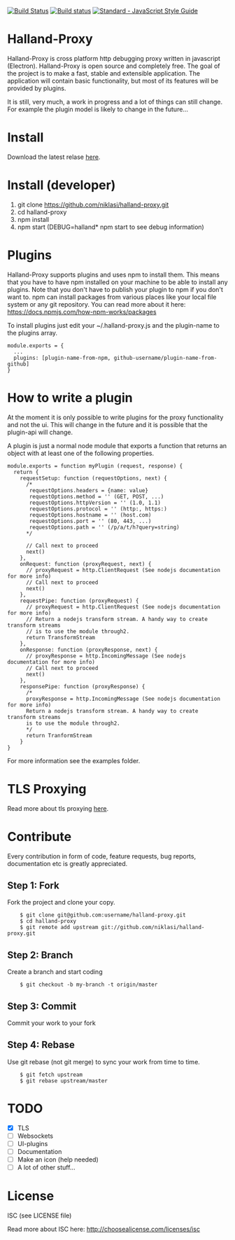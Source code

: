 [![Build Status](https://travis-ci.org/niklasi/halland-proxy.svg?branch=master)](https://travis-ci.org/niklasi/halland-proxy)
[![Build status](https://ci.appveyor.com/api/projects/status/x89e2idtje0g4am9?svg=true)](https://ci.appveyor.com/project/niklasi/halland-proxy)
[![Standard - JavaScript Style Guide](https://img.shields.io/badge/code%20style-standard-brightgreen.svg)](http://standardjs.com/)

# Halland-Proxy

Halland-Proxy is cross platform http debugging proxy written in javascript (Electron). Halland-Proxy is open source and completely free.
The goal of the project is to make a fast, stable and extensible application. The application will contain basic functionality, but most of
its features will be provided by plugins.

It is still, very much, a work in progress and a lot of things can still change. For example the plugin model is likely to change in the future...

# Install

Download the latest relase [here](https://github.com/niklasi/halland-proxy/releases).

# Install (developer)

1. git clone https://github.com/niklasi/halland-proxy.git
2. cd halland-proxy
3. npm install
4. npm start (DEBUG=halland\* npm start to see debug information)

# Plugins

Halland-Proxy supports plugins and uses npm to install them. This means that you have to have npm installed
on your machine to be able to install any plugins. Note that you don't have to publish your plugin to npm if
you don't want to. npm can install packages from various places like your local file system or any git repository.
You can read more about it here: https://docs.npmjs.com/how-npm-works/packages

To install plugins just edit your ~/.halland-proxy.js and the plugin-name to the plugins array.

    module.exports = {
      ...
      plugins: [plugin-name-from-npm, github-username/plugin-name-from-github]
    }

# How to write a plugin

At the moment it is only possible to write plugins for the proxy functionality and not the ui.
This will change in the future and it is possible that the plugin-api will change.

A plugin is just a normal node module that exports a function that returns an object with at least one 
of the following properties.

    module.exports = function myPlugin (request, response) {
      return {
        requestSetup: function (requestOptions, next) {
          /*
           requestOptions.headers = {name: value}
           requestOptions.method = '' (GET, POST, ...)
           requestOptions.httpVersion = '' (1.0, 1.1)
           requestOptions.protocol = '' (http:, https:)
           requestOptions.hostname = '' (host.com)
           requestOptions.port = '' (80, 443, ...)
           requestOptions.path = '' (/p/a/t/h?query=string)
          */

          // Call next to proceed
          next()
        },
        onRequest: function (proxyRequest, next) {
          // proxyRequest = http.ClientRequest (See nodejs documentation for more info)
          // Call next to proceed
          next()
        },
        requestPipe: function (proxyRequest) {
          // proxyRequest = http.ClientRequest (See nodejs documentation for more info)
          // Return a nodejs transform stream. A handy way to create transform streams
          // is to use the module through2. 
          return TransformStream
        },
        onResponse: function (proxyResponse, next) {
          // proxyResponse = http.IncomingMessage (See nodejs documentation for more info)
          // Call next to proceed
          next()
        },
        responsePipe: function (proxyResponse) {
          /*
          proxyResponse = http.IncomingMessage (See nodejs documentation for more info)
          Return a nodejs transform stream. A handy way to create transform streams
          is to use the module through2. 
          */
          return TranformStream
        }
    }

For more information see the examples folder.

# TLS Proxying

Read more about tls proxying [ here](https://github.com/niklasi/halland-proxy/tls.md).

# Contribute

Every contribution in form of code, feature requests, bug reports, documentation etc is greatly appreciated.

## Step 1: Fork

Fork the project and clone your copy.

        $ git clone git@github.com:username/halland-proxy.git
        $ cd halland-proxy
        $ git remote add upstream git://github.com/niklasi/halland-proxy.git

## Step 2: Branch

Create a branch and start coding

        $ git checkout -b my-branch -t origin/master

## Step 3: Commit

Commit your work to your fork

## Step 4: Rebase

Use git rebase (not git merge) to sync your work from time to time.

        $ git fetch upstream
        $ git rebase upstream/master

# TODO

- [x] TLS
- [ ] Websockets
- [ ] UI-plugins
- [ ] Documentation
- [ ] Make an icon (help needed)
- [ ] A lot of other stuff...

# License

ISC (see LICENSE file)

Read more about ISC here: http://choosealicense.com/licenses/isc
